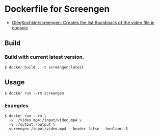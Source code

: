 # Dockerfile for Screengen

- [OlegKochkin/screengen: Creates the list thumbnails of the video file in console](https://github.com/OlegKochkin/screengen)

## Build

### Build with current latest version.

```shell
$ docker build . -t screengen:latest
```

## Usage

```shell
$ docker run --rm screengen
```

### Examples

```shell
$ docker run --rm \
  -v ./video.mp4:/input/video.mp4 \
  -v ./output:/output \
  screengen /input/video.mp4 --header false --horCount 8
```

